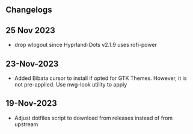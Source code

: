 ## Changelogs

## 25 Nov 2023
- drop wlogout since Hyprland-Dots v2.1.9 uses rofi-power

## 23-Nov-2023
- Added Bibata cursor to install if opted for GTK Themes. However, it is not pre-applied. Use nwg-look utility to apply

## 19-Nov-2023
- Adjust dotfiles script to download from releases instead of from upstream



